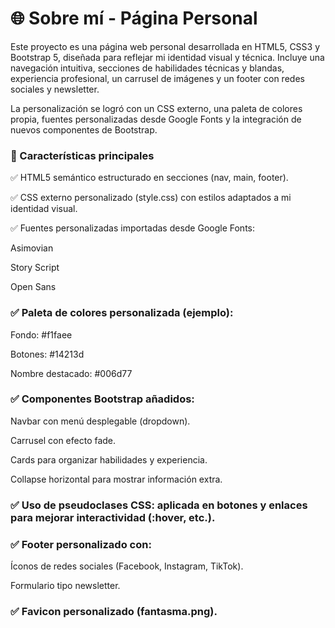 # 🌐 Sobre mí - Página Personal

Este proyecto es una página web personal desarrollada en HTML5, CSS3 y Bootstrap 5, diseñada para reflejar mi identidad visual y técnica. Incluye una navegación intuitiva, secciones de habilidades técnicas y blandas, experiencia profesional, un carrusel de imágenes y un footer con redes sociales y newsletter.

La personalización se logró con un CSS externo, una paleta de colores propia, fuentes personalizadas desde Google Fonts y la integración de nuevos componentes de Bootstrap.

### 🚀 Características principales

✅ HTML5 semántico estructurado en secciones (nav, main, footer).

✅ CSS externo personalizado (style.css) con estilos adaptados a mi identidad visual.

✅ Fuentes personalizadas importadas desde Google Fonts:

Asimovian

Story Script

Open Sans

### ✅ Paleta de colores personalizada (ejemplo):

Fondo: #f1faee

Botones: #14213d

Nombre destacado: #006d77

### ✅ Componentes Bootstrap añadidos:

Navbar con menú desplegable (dropdown).

Carrusel con efecto fade.

Cards para organizar habilidades y experiencia.

Collapse horizontal para mostrar información extra.

### ✅ Uso de pseudoclases CSS: aplicada en botones y enlaces para mejorar interactividad (:hover, etc.).

### ✅ Footer personalizado con:

Íconos de redes sociales (Facebook, Instagram, TikTok).

Formulario tipo newsletter.

### ✅ Favicon personalizado (fantasma.png).